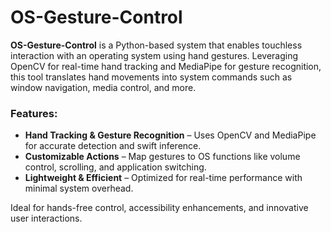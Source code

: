 # OS-Gesture-Control  

**OS-Gesture-Control** is a Python-based system that enables touchless interaction with an operating system using hand gestures. Leveraging OpenCV for real-time hand tracking and MediaPipe for gesture recognition, this tool translates hand movements into system commands such as window navigation, media control, and more.  

### Features:  
- **Hand Tracking & Gesture Recognition** – Uses OpenCV and MediaPipe for accurate detection and swift inference.  
- **Customizable Actions** – Map gestures to OS functions like volume control, scrolling, and application switching.  
- **Lightweight & Efficient** – Optimized for real-time performance with minimal system overhead.  

Ideal for hands-free control, accessibility enhancements, and innovative user interactions.
